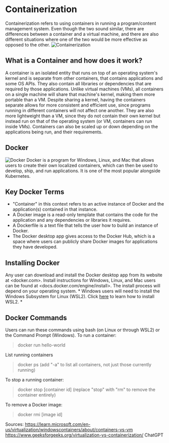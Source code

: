 # Containerization
Containerization refers to using containers in running a program/content management system.
Even though the two sound similar, there are differences between a container and a virtual machine, and there are also different situations
where one of the two would be more effective as opposed to the other.
![Containerization](https://github.com/dfianuale/IS373/blob/main/graphics/c1.jpg)

## What is a Container and how does it work?
A container is an isolated entity that runs on top of an operating system's kernel and is separate from other containers, that contains applications and some OS APIs. They also contain all libraries or dependencies that are required by those applications.
Unlike virtual machines (VMs), all containers on a single machine will share that machine's kernel, making them more portable than a VM.
Despite sharing a kernel, having the containers separate allows for more consistent and efficient use, 
since programs running in different containers will not affect one another. They are also more lightweight than a VM, since they do not contain their own kernel but instead run on that of the operating system (or VM, containers can run inside VMs).
Containers can also be scaled up or down depending on the applications being run, and their requirements.

## Docker
![Docker](https://github.com/dfianuale/IS373/blob/main/graphics/c2.png)
Docker is a program for Windows, Linux, and Mac that allows users to create their own localized containers, which can then be used to
develop, ship, and run applications. It is one of the most popular alongside Kubernetes.

## Key Docker Terms
* "Container" in this context refers to an active instance of Docker and the application(s) contained in that instance.
* A Docker image is a read-only template that contains the code for the application and any dependencies or libraries it requires.
* A Dockerfile is a text file that tells the user how to build an instance of Docker.
* The Docker desktop app gives access to the Docker Hub, which is a space where users can publicly share Docker images for applications they have developed.

## Installing Docker
Any user can download and install the Docker desktop app from its website at <docker.com>.
Install instructions for Windows, Linux, and Mac users can be found at <docs.docker.com/engine/install>. 
The install process will depend on your operating system.
\* Windows users will need to install the Windows Subsystem for Linux (WSL2). Click [here](https://learn.microsoft.com/en-us/windows/wsl/install) to learn how to install WSL2. \*

## Docker Commands
Users can run these commands using bash (on Linux or through WSL2) or the Command Prompt (Windows).
To run a container:

> docker run hello-world

List running containers

> docker ps (add "-a" to list all containers, not just those currently running)

To stop a running container:

> docker stop [container id] (replace "stop" with "rm" to remove the container entirely)

To remove a Docker image:

> docker rmi [image id]

Sources:
<https://learn.microsoft.com/en-us/virtualization/windowscontainers/about/containers-vs-vm>
<https://www.geeksforgeeks.org/virtualization-vs-containerization/>
ChatGPT
